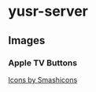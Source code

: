 # yusr-server

## Images

### Apple TV Buttons

[Icons by Smashicons](https://www.freepik.com/author/smashicons/icons/basic-miscellany-flat_302?t=f&query=down)
